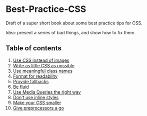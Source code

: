# Best-Practice-CSS

Draft of a super short book about some best practice tips for CSS.

Idea: present a series of bad things, and show how to fix them.

## Table of contents

1. [Use CSS instead of images](use-css-instead-of-images.md)
2. [Write as little CSS as possible](write-as-little-css-as-possible.md)
3. [Use meaningful class names](use-meaningful-class-names.md)
4. [Format for readability](format-for-readability.md)
5. [Provide fallbacks](provide-fallbacks.md)
6. [Be fluid](be-fluid.md)
7. [Use Media Queries the right way](use-media-queries-the-right-way.md)
8. [Don't use inline styles](dont-use-inline-styles.md)
9. [Make your CSS smaller](make-your-css-smaller.md)
10. [Give preprocessors a go](give-preprocessors-a-go.md)
